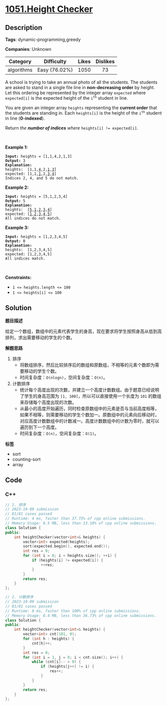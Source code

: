 # [1051.Height Checker](https://leetcode.com/problems/height-checker/description/)

## Description

**Tags**: dynamic-programming,greedy

**Companies**: Unknown

|  Category  |  Difficulty   | Likes | Dislikes |
| :--------: | :-----------: | :---: | :------: |
| algorithms | Easy (76.02%) | 1050  |    73    |

<p>A school is trying to take an annual photo of all the students. The students are asked to stand in a single file line in <strong>non-decreasing order</strong> by height. Let this ordering be represented by the integer array <code>expected</code> where <code>expected[i]</code> is the expected height of the <code>i<sup>th</sup></code> student in line.</p>
<p>You are given an integer array <code>heights</code> representing the <strong>current order</strong> that the students are standing in. Each <code>heights[i]</code> is the height of the <code>i<sup>th</sup></code> student in line (<strong>0-indexed</strong>).</p>
<p>Return <em>the <strong>number of indices</strong> where </em><code>heights[i] != expected[i]</code>.</p>
<p>&nbsp;</p>
<p><strong class="example">Example 1:</strong></p>
<pre><code><strong>Input:</strong> heights = [1,1,4,2,1,3]
<strong>Output:</strong> 3
<strong>Explanation:</strong>
heights:  [1,1,<u>4</u>,2,<u>1</u>,<u>3</u>]
expected: [1,1,<u>1</u>,2,<u>3</u>,<u>4</u>]
Indices 2, 4, and 5 do not match.</code></pre>
<p><strong class="example">Example 2:</strong></p>
<pre><code><strong>Input:</strong> heights = [5,1,2,3,4]
<strong>Output:</strong> 5
<strong>Explanation:</strong>
heights:  [<u>5</u>,<u>1</u>,<u>2</u>,<u>3</u>,<u>4</u>]
expected: [<u>1</u>,<u>2</u>,<u>3</u>,<u>4</u>,<u>5</u>]
All indices do not match.</code></pre>
<p><strong class="example">Example 3:</strong></p>
<pre><code><strong>Input:</strong> heights = [1,2,3,4,5]
<strong>Output:</strong> 0
<strong>Explanation:</strong>
heights:  [1,2,3,4,5]
expected: [1,2,3,4,5]
All indices match.</code></pre>
<p>&nbsp;</p>
<p><strong>Constraints:</strong></p>
<ul>
  <li><code>1 &lt;= heights.length &lt;= 100</code></li>
  <li><code>1 &lt;= heights[i] &lt;= 100</code></li>
</ul>

## Solution

**题目描述**

给定一个数组，数组中的元素代表学生的身高，现在要求将学生按照身高从低到高排列，求出需要移动的学生的个数。

**解题思路**

1. 排序
   - 将数组排序，然后比较排序后的数组和原数组，不相等的元素个数即为需要移动的学生个数。
   - 时间复杂度：`O(nlogn)`，空间复杂度：`O(n)`。
2. 计数排序
   - 统计每个高度出现的次数，并建立一个高度计数数组。由于题意已经说明了学生的身高范围为 `[1, 100]`，所以可以直接使用一个长度为 `101` 的数组来存储每个高度出现的次数。
   - 从最小的高度开始遍历，同时检查原数组中的元素是否与当前高度相等，如果不相等，则需要移动的学生个数加一。原数组中的元素向后移动时，对应高度计数数组中的计数减一。高度计数数组中的计数为零时，就可以遍历到下一个高度。
   - 时间复杂度：`O(n)`，空间复杂度：`O(1)`。

**标签**

- sort
- counting-sort
- array

<!-- code start -->
## Code

### C++

```cpp
// 1. 排序
// 2023-10-09 submission
// 81/81 cases passed
// Runtime: 4 ms, faster than 37.75% of cpp online submissions.
// Memory Usage: 8.5 MB, less than 13.18% of cpp online submissions.
class Solution {
public:
    int heightChecker(vector<int>& heights) {
        vector<int> expected(heights);
        sort(expected.begin(), expected.end());
        int res = 0;
        for (int i = 0; i < heights.size(); ++i) {
            if (heights[i] != expected[i]) {
                ++res;
            }
        }
        return res;
    }
};
```

```cpp
// 2. 计数排序
// 2023-10-09 submission
// 81/81 cases passed
// Runtime: 0 ms, faster than 100% of cpp online submissions.
// Memory Usage: 8.4 MB, less than 36.73% of cpp online submissions.
class Solution {
public:
    int heightChecker(vector<int>& heights) {
        vector<int> cnt(101, 0);
        for (int h : heights) {
            cnt[h]++;
        }
        int res = 0;
        for (int i = 1, j = 0; i < cnt.size(); i++) {
            while (cnt[i]-- > 0) {
                if (heights[j++] != i) {
                    res++;
                }
            }
        }
        return res;
    }
};
```

<!-- code end -->
